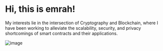 # Hi, this is emrah!

My interests lie in the intersection of Cryptography and Blockchain, where I have been working to alleviate the scalability, security, and privacy shortcomings of smart contracts and their applications.

![image](https://media.giphy.com/media/W5UoBN0YMdT1QP8Yfr/giphy-downsized-large.gif)



